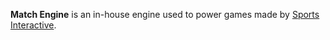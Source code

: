 **Match Engine** is an in-house engine used to power games made by [Sports Interactive](https://www.doublefine.com/).